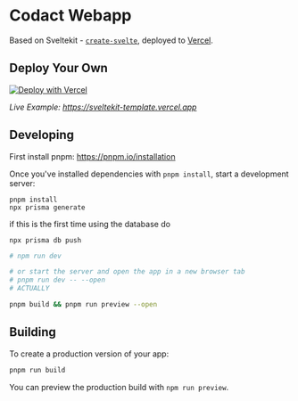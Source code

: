 # Codact Webapp

Based on Sveltekit - [`create-svelte`](https://github.com/sveltejs/kit/tree/master/packages/create-svelte), deployed to [Vercel](https://vercel.com).

## Deploy Your Own

[![Deploy with Vercel](https://vercel.com/button)](https://vercel.com/new/clone?repository-url=https%3A%2F%2Fgithub.com%2Fvercel%2Fvercel%2Ftree%2Fmain%2Fexamples%2Fsveltekit&project-name=sveltekit-vercel&repository-name=sveltekit-vercel&demo-title=SvelteKit%20%2B%20Vercel&demo-description=A%20SvelteKit%20app%20optimized%20Edge-first.&demo-url=https%3A%2F%2Fsveltekit-template.vercel.app%2F)

_Live Example: https://sveltekit-template.vercel.app_

## Developing

First install pnpm: https://pnpm.io/installation

Once you've installed dependencies with `pnpm install`, start a development server:

```
pnpm install
npx prisma generate
```

if this is the first time using the database do

```
npx prisma db push
```

```bash
# npm run dev

# or start the server and open the app in a new browser tab
# pnpm run dev -- --open
# ACTUALLY

pnpm build && pnpm run preview --open
```

## Building

To create a production version of your app:

```bash
pnpm run build
```

You can preview the production build with `npm run preview`.
